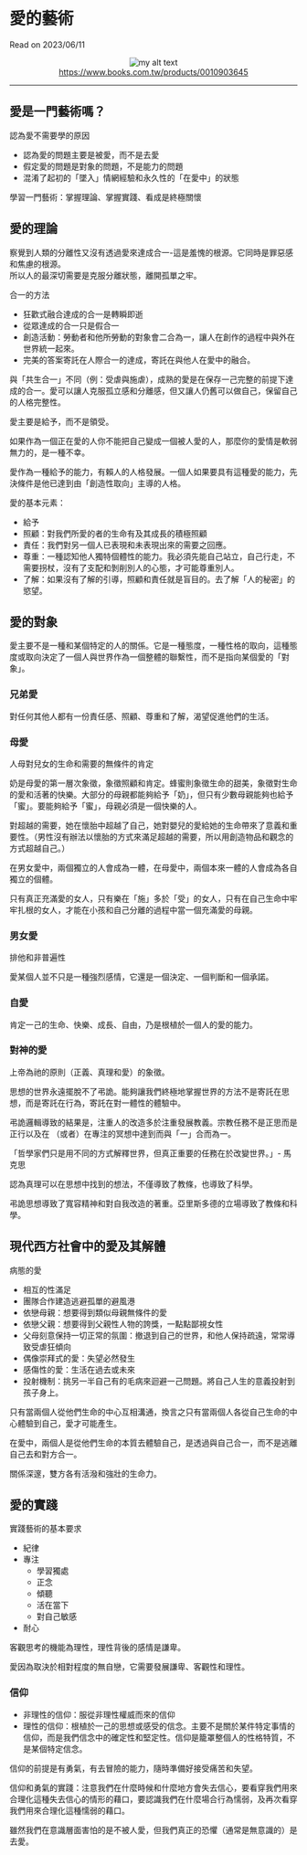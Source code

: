 # 愛的藝術

Read on 2023/06/11

<figure align="center">
  <img src="https://im2.book.com.tw/image/getImage?i=https://www.books.com.tw/img/001/090/36/0010903645_bc_01.jpg&v=614338d3k&w=348&h=348" alt="my alt text"/>
  <figcaption><a href="https://www.books.com.tw/products/0010903645">https://www.books.com.tw/products/0010903645</a></figcaption>
</figure>

---

## 愛是一門藝術嗎？

認為愛不需要學的原因

- 認為愛的問題主要是被愛，而不是去愛
- 假定愛的問題是對象的問題，不是能力的問題
- 混淆了起初的「墜入」情網經驗和永久性的「在愛中」的狀態

學習一門藝術：掌握理論、掌握實踐、看成是終極關懷

## 愛的理論

察覺到人類的分離性又沒有透過愛來達成合一-這是羞愧的根源。它同時是罪惡感和焦慮的根源。<br>
所以人的最深切需要是克服分離狀態，離開孤單之牢。

合一的方法

- 狂歡式融合達成的合一是轉瞬即逝
- 從眾達成的合一只是假合一
- 創造活動：勞動者和他所勞動的對象會二合為一，讓人在創作的過程中與外在世界統一起來。
- 完美的答案寄託在人際合一的達成，寄託在與他人在愛中的融合。

與「共生合一」不同（例：受虐與施虐），成熟的愛是在保存一己完整的前提下達成的合一。愛可以讓人克服孤立感和分離感，但又讓人仍舊可以做自己，保留自己的人格完整性。

愛主要是給予，而不是領受。

如果作為一個正在愛的人你不能把自己變成一個被人愛的人，那麼你的愛情是軟弱無力的，是一種不幸。

愛作為一種給予的能力，有賴人的人格發展。一個人如果要具有這種愛的能力，先決條件是他已達到由「創造性取向」主導的人格。

愛的基本元素：

- 給予
- 照顧：對我們所愛的者的生命有及其成長的積極照顧
- 責任：我們對另一個人已表現和未表現出來的需要之回應。
- 尊重：一種認知他人獨特個體性的能力。我必須先能自己站立，自己行走，不需要拐杖，沒有了支配和剝削別人的心態，才可能尊重別人。
- 了解：如果沒有了解的引導，照顧和責任就是盲目的。去了解「人的秘密」的慾望。

## 愛的對象

愛主要不是一種和某個特定的人的關係。它是一種態度，一種性格的取向，這種態度或取向決定了一個人與世界作為一個整體的聯繫性，而不是指向某個愛的「對象」。

### 兄弟愛

對任何其他人都有一份責任感、照顧、尊重和了解，渴望促進他們的生活。

### 母愛

人母對兒女的生命和需要的無條件的肯定

奶是母愛的第一層次象徵，象徵照顧和肯定。蜂蜜則象徵生命的甜美，象徵對生命的愛和活著的快樂。大部分的母親都能夠給予「奶」，但只有少數母親能夠也給予「蜜」。要能夠給予「蜜」，母親必須是一個快樂的人。

對超越的需要，她在懷胎中超越了自己，她對嬰兒的愛給她的生命帶來了意義和重要性。（男性沒有辦法以懷胎的方式來滿足超越的需要，所以用創造物品和觀念的方式超越自己。）

在男女愛中，兩個獨立的人會成為一體，在母愛中，兩個本來一體的人會成為各自獨立的個體。

只有真正充滿愛的女人，只有樂在「施」多於「受」的女人，只有在自己生命中牢牢扎根的女人，才能在小孩和自己分離的過程中當一個充滿愛的母親。

### 男女愛

排他和非普遍性

愛某個人並不只是一種強烈感情，它還是一個決定、一個判斷和一個承諾。

### 自愛

肯定一己的生命、快樂、成長、自由，乃是根植於一個人的愛的能力。

### 對神的愛

上帝為祂的原則（正義、真理和愛）的象徵。

思想的世界永遠擺脫不了弔詭。能夠讓我們終極地掌握世界的方法不是寄託在思想，而是寄託在行為，寄託在對一體性的體驗中。

弔詭邏輯導致的結果是，注重人的改造多於注重發展教義。宗教任務不是正思而是正行以及在
（或者）在專注的冥想中達到而與「一」合而為一。

「哲學家們只是用不同的方式解釋世界，但真正重要的任務在於改變世界。」- 馬克思

認為真理可以在思想中找到的想法，不僅導致了教條，也導致了科學。

弔詭思想導致了寬容精神和對自我改造的著重。亞里斯多德的立場導致了教條和科學。

## 現代西方社會中的愛及其解體

病態的愛

- 相互的性滿足
- 團隊合作建造逃避孤單的避風港
- 依戀母親：想要得到類似母親無條件的愛
- 依戀父親：想要得到父親性人物的誇獎，一點點鄙視女性
- 父母刻意保持一切正常的氛圍：撤退到自己的世界，和他人保持疏遠，常常導致受虐狂傾向
- 偶像崇拜式的愛：失望必然發生
- 感傷性的愛：生活在過去或未來
- 投射機制：挑另一半自己有的毛病來迴避一己問題。將自己人生的意義投射到孩子身上。

只有當兩個人從他們生命的中心互相溝通，換言之只有當兩個人各從自己生命的中心體驗到自己，愛才可能產生。

在愛中，兩個人是從他們生命的本質去體驗自己，是透過與自己合一，而不是逃離自己去和對方合一。

關係深邃，雙方各有活潑和強壯的生命力。

## 愛的實踐

實踐藝術的基本要求

- 紀律
- 專注
  - 學習獨處
  - 正念
  - 傾聽
  - 活在當下
  - 對自己敏感
- 耐心

客觀思考的機能為理性，理性背後的感情是謙卑。

愛因為取決於相對程度的無自戀，它需要發展謙卑、客觀性和理性。

### 信仰

- 非理性的信仰：服從非理性權威而來的信仰
- 理性的信仰：根植於一己的思想或感受的信念。主要不是關於某件特定事情的信仰，而是我們信念中的確定性和堅定性。信仰是籠罩整個人的性格特質，不是某個特定信念。

信仰的前提是有勇氣，有去冒險的能力，隨時準備好接受痛苦和失望。

信仰和勇氣的實踐：注意我們在什麼時候和什麼地方會失去信心，要看穿我們用來合理化這種失去信心的情形的藉口，要認識我們在什麼場合行為懦弱，及再次看穿我們用來合理化這種懦弱的藉口。

雖然我們在意識層面害怕的是不被人愛，但我們真正的恐懼（通常是無意識的）是去愛。
